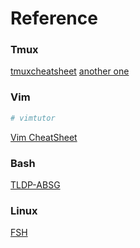 # Reference

### Tmux

[tmuxcheatsheet](https://tmuxcheatsheet.com/)
[another one](https://gist.github.com/MohamedAlaa/2961058)

### Vim

```bash
# vimtutor
```
[Vim CheatSheet](http://www.viemu.com/a_vi_vim_graphical_cheat_sheet_tutorial.html)

### Bash

[TLDP-ABSG](http://www.tldp.org/LDP/abs/html/index.html)

### Linux

[FSH](http://www.tldp.org/LDP/Linux-Filesystem-Hierarchy/html/c23.html)